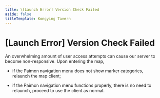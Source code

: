 ```yaml
---
title: \[Launch Error] Version Check Failed
aside: false
titleTemplate: Kongying Tavern
---
```


# [Launch Error] Version Check Failed

An overwhelming amount of user access attempts can cause our server to become non-responsive. Upon entering the map,

- if the Paimon navigation menu does not show marker categories, relaunch the map client;

- if the Paimon navigation menu functions properly, there is no need to relaunch, proceed to use the client as normal.
